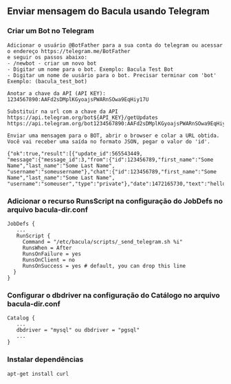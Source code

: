 ## Enviar mensagem do Bacula usando Telegram


### Criar um Bot no Telegram

```
Adicionar o usuário @BotFather para a sua conta do telegram ou acessar o endereço https://telegram.me/BotFather
e seguir os passos abaixo:
- /newbot - criar um novo bot
- Digitar um nome para o bot. Exemplo: Bacula Test Bot
- Digitar um nome de uusário para o bot. Precisar terminar com 'bot' Exemplo: (bacula_test_bot)

Anotar a chave da API (API KEY):
1234567890:AAFd2sDMplKGyoajsPWARnSOwa9EqHiy17U

Substituir na url com a chave da API
https://api.telegram.org/bot${API_KEY}/getUpdates
https://api.telegram.org/bot1234567890:AAFd2sDMplKGyoajsPWARnSOwa9EqHiy17U/getUpdates

Enviar uma mensagem para o BOT, abrir o browser e colar a URL obtida.
Você vai receber uma saída no formato JSON, pegar o valor do 'id'.

{"ok":true,"result":[{"update_id":565543449,
"message":{"message_id":3,"from":{"id":123456789,"first_name":"Some Name","last_name":"Some Last Name",
"username":"someusername"},"chat":{"id":123456789,"first_name":"Some Name","last_name":"Some Last Name",
"username":"someuser","type":"private"},"date":1472165730,"text":"hello"}}]}
```

### Adicionar o recurso RunsScript na configuração do JobDefs no arquivo bacula-dir.conf

```
JobDefs {
   ...
   RunScript {
     Command = "/etc/bacula/scripts/_send_telegram.sh %i"
     RunsWhen = After
     RunsOnFailure = yes
     RunsOnClient = no
     RunsOnSuccess = yes # default, you can drop this line
  }
}
```

### Configurar o dbdriver na configuração do Catálogo no arquivo bacula-dir.conf

```
Catalog {
   ...
   dbdriver = "mysql" ou dbdriver = "pgsql"
   ...
}

```

### Instalar dependências

```
apt-get install curl
```
